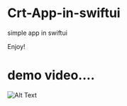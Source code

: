 # Crt-App-in-swiftui


simple app in swiftui 




Enjoy!

#  demo video....




![Alt Text](https://j.gifs.com/mOvkBE.gif)
